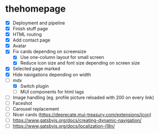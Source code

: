 # thehomepage

- [x] Deployment and pipeline
- [x] Finish stuff page
- [x] HTML routing
- [x] Add contact page
- [x] Avatar
- [x] Fix cards depending on screensize 
  - [x] Use one-column layout for small screen
  - [x] Reduce icon size and font size depending on screen size
- [x] Selected page marked
- [x] Hide navigations depending on width
- [ ] mdx
  - [x] Switch plugin
  - [ ] MUI components for html tags
- [ ] Image handling (eg. profile picture reloaded with 200 on every link)
- [ ] Faceshot
- [ ] Carousel replacement
- [ ] Nicer cards (https://deprecate.mui-treasury.com/extensions/icon)
- [ ] https://www.gatsbyjs.org/docs/creating-dynamic-navigation/
- [ ] https://www.gatsbyjs.org/docs/localization-i18n/
